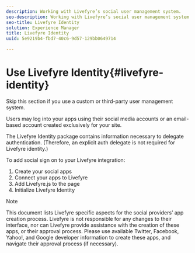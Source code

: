 ```yaml
---
description: Working with Livefyre’s social user management system.
seo-description: Working with Livefyre’s social user management system.
seo-title: Livefyre Identity
solution: Experience Manager
title: Livefyre Identity
uuid: 5e9219b4-fbd7-40c6-9d57-129bb0649714

---
```


# Use Livefyre Identity{#livefyre-identity}

Skip this section if you use a custom or third-party user management system.

Users may log into your apps using their social media accounts or an email-based account created exclusively for your site.

The Livefyre Identity package contains information necessary to delegate authentication. (Therefore, an explicit auth delegate is not required for Livefyre identity.)

To add social sign on to your Livefyre integration:

1. Create your social apps
1. Connect your apps to Livefyre
1. Add Livefyre.js to the page
1. Initialize Livefyre Identity

>[!NOTE]
>
>This document lists Livefyre specific aspects for the social providers’ app creation process. Livefyre is not responsible for any changes to their interface, nor can Livefyre provide assistance with the creation of these apps, or their approval process. Please use available Twitter, Facebook, Yahoo!, and Google developer information to create these apps, and navigate their approval process (if necessary).

